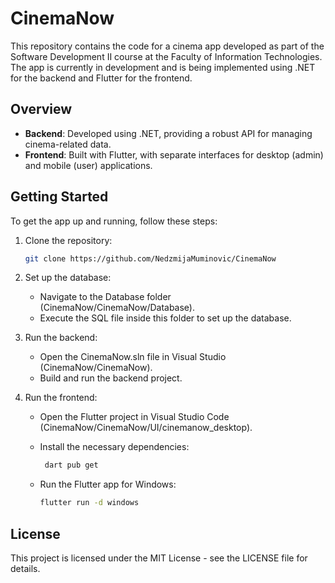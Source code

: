 # CinemaNow

This repository contains the code for a cinema app developed as part of the Software Development II course at the Faculty of Information Technologies. The app is currently in development and is being implemented using .NET for the backend and Flutter for the frontend.

## Overview

- **Backend**: Developed using .NET, providing a robust API for managing cinema-related data.
- **Frontend**: Built with Flutter, with separate interfaces for desktop (admin) and mobile (user) applications.

## Getting Started

To get the app up and running, follow these steps:

1. Clone the repository:

    ```bash
    git clone https://github.com/NedzmijaMuminovic/CinemaNow
    ```

2. Set up the database:
   - Navigate to the Database folder (CinemaNow/CinemaNow/Database).
   - Execute the SQL file inside this folder to set up the database.

3. Run the backend:
   - Open the CinemaNow.sln file in Visual Studio (CinemaNow/CinemaNow).
   - Build and run the backend project.

4. Run the frontend:
   - Open the Flutter project in Visual Studio Code (CinemaNow/CinemaNow/UI/cinemanow_desktop).
   - Install the necessary dependencies:
     
     ```bash
      dart pub get
      ```
   
    - Run the Flutter app for Windows:
      
      ```bash
      flutter run -d windows
      ```
    
## License

This project is licensed under the MIT License - see the LICENSE file for details.
